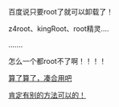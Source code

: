百度说只要root了就可以卸载了！

z4root、kingRoot、root精灵....

.......

怎么一个都root不了啊！！！！

[算了算了，凑合用吧](failure/nerverandroid.md)

[肯定有别的方法可以的！](failure/tryharder.md)